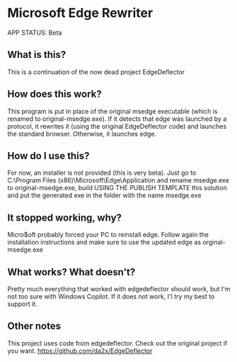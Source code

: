 ﻿# Microsoft Edge Rewriter

APP STATUS: Beta

## What is this?
This is a continuation of the now dead project EdgeDeflector

## How does this work?
This program is put in place of the original msedge executable (which is renamed to original-msedge.exe). If it detects that edge was launched by a protocol, it rewrites it (using the original EdgeDeflector code) and launches the standard browser. Otherwise, it launches edge.

## How do I use this?
For now, an installer is not provided (this is very beta). Just go to C:\Program Files (x86)\Microsoft\Edge\Application and rename msedge.exe to original-msedge.exe, build USING THE PUBLISH TEMPLATE this solution and put the generated exe in the folder with the name msedge.exe

## It stopped working, why?
Micro$oft probably forced your PC to reinstall edge. Follow again the installation instructions and make sure to use the updated edge as orginal-msedge.exe

## What works? What doesn't?
Pretty much everything that worked with edgedeflector should work, but I'm not too sure with Windows Copilot. If it does not work, I'l try my best to support it.

## Other notes
This project uses code from edgedeflector. Check out the original project if you want. https://github.com/da2x/EdgeDeflector